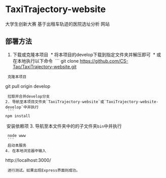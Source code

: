 # TaxiTrajectory-website
大学生创新大赛 基于出租车轨迹的医院选址分析 网站
## 部署方法
1. 下载或克隆本项目
  * 将本项目的develop下载到指定文件夹并解压即可
  * 或在本地执行以下命令
  ```
  git clone https://github.com/CS-Tao/TaxiTrajectory-website.git
  ```
  克隆本项目
  ```
  git pull origin develop
  ```
  拉取并合并develop分支
2. 导航至本项目文件夹`TaxiTrajectory-website`或`TaxiTrajectory-website-develop`中并执行
  ```
  npm install
  ```
  安装依赖项
3. 导航至本文件夹中的的子文件夹`bin`中并执行
  ```
  node www
  ```
  启动本服务
4. 在本地浏览器中输入
  ```
  http://localhost:3000/
  ```
  进行测试。如果出现Express界面则成功。
